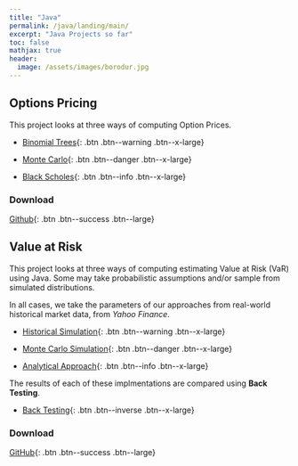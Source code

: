```yaml
---
title: "Java"
permalink: /java/landing/main/
excerpt: "Java Projects so far"
toc: false
mathjax: true
header:
  image: /assets/images/borodur.jpg
---
```


## Options Pricing

This project looks at three ways of computing Option Prices.

* [Binomial Trees](/java/options/trees/){: .btn .btn--warning .btn--x-large}

* [Monte Carlo](/java/options/montecarlo/){: .btn .btn--danger .btn--x-large}

* [Black Scholes](/java/options/blackscholes/){: .btn .btn--info .btn--x-large}


### Download

[Github](https://github.com/Adrian-Ng/OptionPricer){: .btn .btn--success .btn--large}


## Value at Risk

This project looks at three ways of computing estimating Value at Risk (VaR) using Java.
Some may take probabilistic assumptions and/or sample from simulated distributions.

In all cases, we take the parameters of our approaches from real-world historical market data, from _Yahoo Finance_.

* [Historical Simulation](/java/var/historical/){: .btn .btn--warning .btn--x-large}

* [Monte Carlo Simulation](/java/var/montecarlo/){: .btn .btn--danger .btn--x-large}

* [Analytical Approach](/java/var/analytical/){: .btn .btn--info .btn--x-large}

The results of each of these implmentations are compared using __Back Testing__.

* [Back Testing](/java/var/backtest/){: .btn .btn--inverse .btn--x-large}

### Download

[GitHub](https://github.com/Adrian-Ng/ValueAtRisk){: .btn .btn--success .btn--large}



